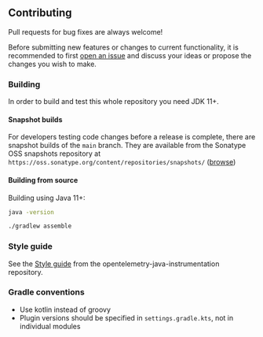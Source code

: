 ## Contributing

Pull requests for bug fixes are always welcome!

Before submitting new features or changes to current functionality, it is recommended to first
[open an issue](https://github.com/open-telemetry/opentelemetry-java-contrib/issues/new)
and discuss your ideas or propose the changes you wish to make.

### Building

In order to build and test this whole repository you need JDK 11+.

#### Snapshot builds

For developers testing code changes before a release is complete, there are
snapshot builds of the `main` branch. They are available from
the Sonatype OSS snapshots repository at `https://oss.sonatype.org/content/repositories/snapshots/`
([browse](https://oss.sonatype.org/content/repositories/snapshots/io/opentelemetry/contrib/))

#### Building from source

Building using Java 11+:

```bash
java -version
```

```bash
./gradlew assemble
```

### Style guide

See the [Style guide](https://github.com/open-telemetry/opentelemetry-java-instrumentation/blob/main/docs/contributing/style-guideline.md)
from the opentelemetry-java-instrumentation repository.

### Gradle conventions

- Use kotlin instead of groovy
- Plugin versions should be specified in `settings.gradle.kts`, not in individual modules
